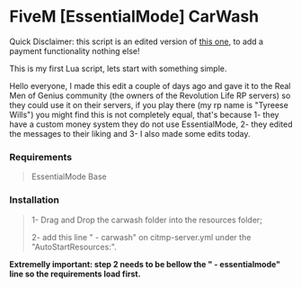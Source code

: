 # FiveM [EssentialMode] CarWash

Quick Disclaimer: this script is an edited version of [this one](https://forum.fivem.net/t/release-carwash-updated/9615), to add a payment functionality nothing else!

This is my first Lua script, lets start with something simple.

Hello everyone, I made this edit a couple of days ago and gave it to the Real Men of Genius community (the owners of the Revolution Life RP servers) so they could use it on their servers, if you play there (my rp name is "Tyreese Wills") you might find this is not completely equal, that's because 1- they have a custom money system they do not use EssentialMode, 2- they edited the messages to their liking and 3- I also made some edits today.

### Requirements

>EssentialMode Base

### Installation

>1- Drag and Drop the carwash folder into the resources folder;
>
>2- add this line "    - carwash" on citmp-server.yml under the "AutoStartResources:".

**Extremelly important: step 2 needs to be bellow the "    - essentialmode" line so the requirements load first.**

